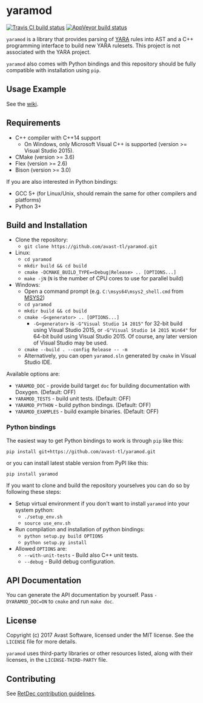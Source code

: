 # yaramod

[![Travis CI build status](https://travis-ci.org/avast-tl/yaramod.svg?branch=master)](https://travis-ci.org/avast-tl/yaramod)
[![AppVeyor build status](https://ci.appveyor.com/api/projects/status/github/avast-tl/yaramod?branch=master&svg=true)](https://ci.appveyor.com/project/avast-tl/yaramod?branch=master)

`yaramod` is a library that provides parsing of [YARA](https://github.com/VirusTotal/yara) rules into AST and a C++ programming interface to build new YARA rulesets. This project is not associated with the YARA project.

`yaramod` also comes with Python bindings and this repository should be fully compatible with installation using `pip`.

## Usage Example

See the [wiki](https://github.com/avast-tl/yaramod/wiki).

## Requirements

* C++ compiler with C++14 support
  * On Windows, only Microsoft Visual C++ is supported (version >= Visual Studio 2015).
* CMake (version >= 3.6)
* Flex (version >= 2.6)
* Bison (version >= 3.0)

If you are also interested in Python bindings:
* GCC 5+ (for Linux/Unix, should remain the same for other compilers and platforms)
* Python 3+

## Build and Installation

* Clone the repository:
  * `git clone https://github.com/avast-tl/yaramod.git`
* Linux:
  * `cd yaramod`
  * `mkdir build && cd build`
  * `cmake -DCMAKE_BUILD_TYPE=<Debug|Release> .. [OPTIONS...]`
  * `make -jN` (`N` is the number of CPU cores to use for parallel build)
* Windows:
  * Open a command prompt (e.g. `C:\msys64\msys2_shell.cmd` from [MSYS2](https://github.com/avast-tl/retdec/wiki/Windows-Environment))
  * `cd yaramod`
  * `mkdir build && cd build`
  * `cmake -G<generator> .. [OPTIONS...]`
    * `-G<generator>` is `-G"Visual Studio 14 2015"` for 32-bit build using Visual Studio 2015, or `-G"Visual Studio 14 2015 Win64"` for 64-bit build using Visual Studio 2015. Of course, any later version of Visual Studio may be used.
  * `cmake --build . --config Release -- -m`
  * Alternatively, you can open `yaramod.sln` generated by `cmake` in Visual Studio IDE.

Available options are:
* `YARAMOD_DOC` - provide build target `doc` for building documentation with Doxygen. (Default: OFF)
* `YARAMOD_TESTS` - build unit tests. (Default: OFF)
* `YARAMOD_PYTHON` - build python bindings. (Default: OFF)
* `YARAMOD_EXAMPLES` - build example binaries. (Default: OFF)

### Python bindings

The easiest way to get Python bindings to work is through `pip` like this:

```
pip install git+https://github.com/avast-tl/yaramod.git
```

or you can install latest stable version from PyPI like this:

```
pip install yaramod
```

If you want to clone and build the repository yourselves you can do so by following these steps:

* Setup virtual environment if you don't want to install `yaramod` into your system python:
  * `./setup_env.sh`
  * `source use_env.sh`
* Run compilation and installation of python bindings:
  * `python setup.py build OPTIONS`
  * `python setup.py install`
* Allowed `OPTIONS` are:
  * `--with-unit-tests` - Build also C++ unit tests.
  * `--debug` - Build debug configuration.

## API Documentation

You can generate the API documentation by yourself. Pass `-DYARAMOD_DOC=ON` to `cmake` and run `make doc`.

## License

Copyright (c) 2017 Avast Software, licensed under the MIT license. See the `LICENSE` file for more details.

`yaramod` uses third-party libraries or other resources listed, along with their licenses, in the `LICENSE-THIRD-PARTY` file.

## Contributing

See [RetDec contribution guidelines](https://github.com/avast-tl/retdec/wiki/Contribution-Guidelines).
